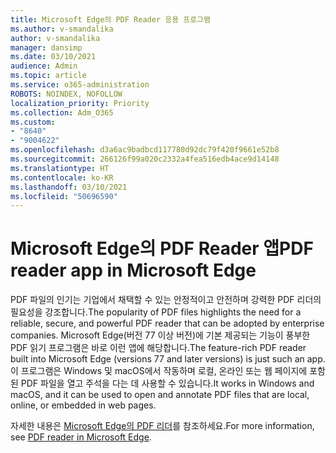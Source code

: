 ```yaml
---
title: Microsoft Edge의 PDF Reader 응용 프로그램
ms.author: v-smandalika
author: v-smandalika
manager: dansimp
ms.date: 03/10/2021
audience: Admin
ms.topic: article
ms.service: o365-administration
ROBOTS: NOINDEX, NOFOLLOW
localization_priority: Priority
ms.collection: Adm_O365
ms.custom:
- "8640"
- "9004622"
ms.openlocfilehash: d3a6ac9badbcd117780d92dc79f420f9661e52b8
ms.sourcegitcommit: 266126f99a020c2332a4fea516edb4ace9d14148
ms.translationtype: HT
ms.contentlocale: ko-KR
ms.lasthandoff: 03/10/2021
ms.locfileid: "50696590"
---
```

# <a name="pdf-reader-app-in-microsoft-edge"></a><span data-ttu-id="0b897-102">Microsoft Edge의 PDF Reader 앱</span><span class="sxs-lookup"><span data-stu-id="0b897-102">PDF reader app in Microsoft Edge</span></span>

<span data-ttu-id="0b897-103">PDF 파일의 인기는 기업에서 채택할 수 있는 안정적이고 안전하며 강력한 PDF 리더의 필요성을 강조합니다.</span><span class="sxs-lookup"><span data-stu-id="0b897-103">The popularity of PDF files highlights the need for a reliable, secure, and powerful PDF reader that can be adopted by enterprise companies.</span></span> <span data-ttu-id="0b897-104">Microsoft Edge(버전 77 이상 버전)에 기본 제공되는 기능이 풍부한 PDF 읽기 프로그램은 바로 이런 앱에 해당합니다.</span><span class="sxs-lookup"><span data-stu-id="0b897-104">The feature-rich PDF reader built into Microsoft Edge (versions 77 and later versions) is just such an app.</span></span> <span data-ttu-id="0b897-105">이 프로그램은 Windows 및 macOS에서 작동하며 로컬, 온라인 또는 웹 페이지에 포함된 PDF 파일을 열고 주석을 다는 데 사용할 수 있습니다.</span><span class="sxs-lookup"><span data-stu-id="0b897-105">It works in Windows and macOS, and it can be used to open and annotate PDF files that are local, online, or embedded in web pages.</span></span>

<span data-ttu-id="0b897-106">자세한 내용은 [Microsoft Edge의 PDF 리더](https://docs.microsoft.com/deployedge/microsoft-edge-pdf)를 참조하세요.</span><span class="sxs-lookup"><span data-stu-id="0b897-106">For more information, see [PDF reader in Microsoft Edge](https://docs.microsoft.com/deployedge/microsoft-edge-pdf).</span></span>
